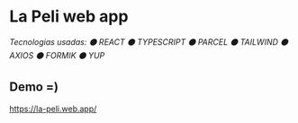 # La Peli web app

_Tecnologias usadas:_
_⚫ REACT_
_⚫ TYPESCRIPT_
_⚫ PARCEL_
_⚫ TAILWIND_
_⚫ AXIOS_
_⚫ FORMIK_
_⚫ YUP_

## Demo =) 
https://la-peli.web.app/
